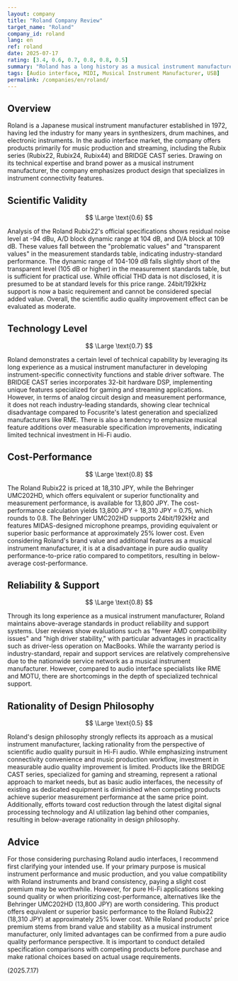 ```yaml
---
layout: company
title: "Roland Company Review"
target_name: "Roland"
company_id: roland
lang: en
ref: roland
date: 2025-07-17
rating: [3.4, 0.6, 0.7, 0.8, 0.8, 0.5]
summary: "Roland has a long history as a musical instrument manufacturer, but its performance in the audio interface market remains mediocre. Scientific measurement results are inferior to competitors, and cost-performance is below average."
tags: [Audio interface, MIDI, Musical Instrument Manufacturer, USB]
permalink: /companies/en/roland/
---
```

## Overview

Roland is a Japanese musical instrument manufacturer established in 1972, having led the industry for many years in synthesizers, drum machines, and electronic instruments. In the audio interface market, the company offers products primarily for music production and streaming, including the Rubix series (Rubix22, Rubix24, Rubix44) and BRIDGE CAST series. Drawing on its technical expertise and brand power as a musical instrument manufacturer, the company emphasizes product design that specializes in instrument connectivity features.

## Scientific Validity

$$ \Large \text{0.6} $$

Analysis of the Roland Rubix22's official specifications shows residual noise level at -94 dBu, A/D block dynamic range at 104 dB, and D/A block at 109 dB. These values fall between the "problematic values" and "transparent values" in the measurement standards table, indicating industry-standard performance. The dynamic range of 104-109 dB falls slightly short of the transparent level (105 dB or higher) in the measurement standards table, but is sufficient for practical use. While official THD data is not disclosed, it is presumed to be at standard levels for this price range. 24bit/192kHz support is now a basic requirement and cannot be considered special added value. Overall, the scientific audio quality improvement effect can be evaluated as moderate.

## Technology Level

$$ \Large \text{0.7} $$

Roland demonstrates a certain level of technical capability by leveraging its long experience as a musical instrument manufacturer in developing instrument-specific connectivity functions and stable driver software. The BRIDGE CAST series incorporates 32-bit hardware DSP, implementing unique features specialized for gaming and streaming applications. However, in terms of analog circuit design and measurement performance, it does not reach industry-leading standards, showing clear technical disadvantage compared to Focusrite's latest generation and specialized manufacturers like RME. There is also a tendency to emphasize musical feature additions over measurable specification improvements, indicating limited technical investment in Hi-Fi audio.

## Cost-Performance

$$ \Large \text{0.8} $$

The Roland Rubix22 is priced at 18,310 JPY, while the Behringer UMC202HD, which offers equivalent or superior functionality and measurement performance, is available for 13,800 JPY. The cost-performance calculation yields 13,800 JPY ÷ 18,310 JPY = 0.75, which rounds to 0.8. The Behringer UMC202HD supports 24bit/192kHz and features MIDAS-designed microphone preamps, providing equivalent or superior basic performance at approximately 25% lower cost. Even considering Roland's brand value and additional features as a musical instrument manufacturer, it is at a disadvantage in pure audio quality performance-to-price ratio compared to competitors, resulting in below-average cost-performance.

## Reliability & Support

$$ \Large \text{0.8} $$

Through its long experience as a musical instrument manufacturer, Roland maintains above-average standards in product reliability and support systems. User reviews show evaluations such as "fewer AMD compatibility issues" and "high driver stability," with particular advantages in practicality such as driver-less operation on MacBooks. While the warranty period is industry-standard, repair and support services are relatively comprehensive due to the nationwide service network as a musical instrument manufacturer. However, compared to audio interface specialists like RME and MOTU, there are shortcomings in the depth of specialized technical support.

## Rationality of Design Philosophy

$$ \Large \text{0.5} $$

Roland's design philosophy strongly reflects its approach as a musical instrument manufacturer, lacking rationality from the perspective of scientific audio quality pursuit in Hi-Fi audio. While emphasizing instrument connectivity convenience and music production workflow, investment in measurable audio quality improvement is limited. Products like the BRIDGE CAST series, specialized for gaming and streaming, represent a rational approach to market needs, but as basic audio interfaces, the necessity of existing as dedicated equipment is diminished when competing products achieve superior measurement performance at the same price point. Additionally, efforts toward cost reduction through the latest digital signal processing technology and AI utilization lag behind other companies, resulting in below-average rationality in design philosophy.

## Advice

For those considering purchasing Roland audio interfaces, I recommend first clarifying your intended use. If your primary purpose is musical instrument performance and music production, and you value compatibility with Roland instruments and brand consistency, paying a slight cost premium may be worthwhile. However, for pure Hi-Fi applications seeking sound quality or when prioritizing cost-performance, alternatives like the Behringer UMC202HD (13,800 JPY) are worth considering. This product offers equivalent or superior basic performance to the Roland Rubix22 (18,310 JPY) at approximately 25% lower cost. While Roland products' price premium stems from brand value and stability as a musical instrument manufacturer, only limited advantages can be confirmed from a pure audio quality performance perspective. It is important to conduct detailed specification comparisons with competing products before purchase and make rational choices based on actual usage requirements.

(2025.7.17)